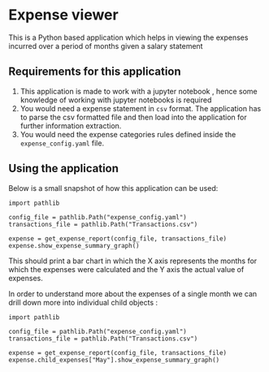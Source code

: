 # Expense viewer
This is a Python based application which helps in viewing the expenses incurred over a period of months given a salary statement

## Requirements for this application 
1. This application is made to work with a jupyter notebook , hence some knowledge of working with jupyter notebooks is required
2. You would need a expense statement in `csv` format. The application has to parse the csv formatted file and then load into the application for further information extraction.
3. You would need the expense categories rules defined inside the `expense_config.yaml` file.

## Using the application

Below is a small snapshot of how this application can be used:

```
import pathlib

config_file = pathlib.Path("expense_config.yaml")
transactions_file = pathlib.Path("Transactions.csv")

expense = get_expense_report(config_file, transactions_file)
expense.show_expense_summary_graph()
```

This should print a bar chart in which the X axis represents the months for which the expenses were calculated and the Y axis the actual value of expenses.

In order to understand more about the expenses of a single month we can drill down more into individual child objects :

```
import pathlib

config_file = pathlib.Path("expense_config.yaml")
transactions_file = pathlib.Path("Transactions.csv")

expense = get_expense_report(config_file, transactions_file)
expense.child_expenses["May"].show_expense_summary_graph()
```
